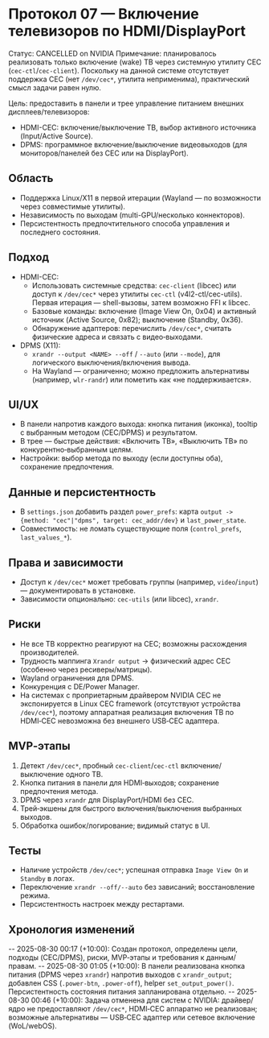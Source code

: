 # Протокол 07 — Включение телевизоров по HDMI/DisplayPort

Статус: CANCELLED on NVIDIA
Примечание: планировалось реализовать только включение (wake) ТВ через системную утилиту CEC (`cec-ctl`/`cec-client`). Поскольку на данной системе отсутствует поддержка CEC (нет `/dev/cec*`, утилита неприменима), практический смысл задачи равен нулю.

Цель: предоставить в панели и трее управление питанием внешних дисплеев/телевизоров:
- HDMI-CEC: включение/выключение ТВ, выбор активного источника (Input/Active Source).
- DPMS: программное включение/выключение видеовыходов (для мониторов/панелей без CEC или на DisplayPort).

## Область
- Поддержка Linux/X11 в первой итерации (Wayland — по возможности через совместимые утилиты).
- Независимость по выходам (multi-GPU/несколько коннекторов).
- Персистентность предпочтительного способа управления и последнего состояния.

## Подход
- HDMI-CEC:
  - Использовать системные средства: `cec-client` (libcec) или доступ к `/dev/cec*` через утилиты `cec-ctl` (v4l2-ctl/cec-utils). Первая итерация — shell-вызовы, затем возможно FFI к libcec.
  - Базовые команды: включение (Image View On, 0x04) и активный источник (Active Source, 0x82); выключение (Standby, 0x36).
  - Обнаружение адаптеров: перечислить `/dev/cec*`, считать физические адреса и связать с видео‑выходами.
- DPMS (X11):
  - `xrandr --output <NAME> --off` / `--auto` (или `--mode`), для логического выключения/включения вывода.
  - На Wayland — ограниченно; можно предложить альтернативы (например, `wlr-randr`) или пометить как «не поддерживается».

## UI/UX
- В панели напротив каждого выхода: кнопка питания (иконка), tooltip с выбранным методом (CEC/DPMS) и результатом.
- В трее — быстрые действия: «Включить ТВ», «Выключить ТВ» по конкурентно‑выбранным целям.
- Настройки: выбор метода по выходу (если доступны оба), сохранение предпочтения.

## Данные и персистентность
- В `settings.json` добавить раздел `power_prefs`: карта `output -> {method: "cec"|"dpms", target: cec_addr/dev}` и `last_power_state`.
- Совместимость: не ломать существующие поля (`control_prefs`, `last_values_*`).

## Права и зависимости
- Доступ к `/dev/cec*` может требовать группы (например, `video`/`input`) — документировать в установке.
- Зависимости опционально: `cec-utils` (или libcec), `xrandr`.

## Риски
- Не все ТВ корректно реагируют на CEC; возможны расхождения производителей.
- Трудность маппинга `Xrandr output` -> физический адрес CEC (особенно через ресиверы/матрицы).
- Wayland ограничения для DPMS.
- Конкуренция с DE/Power Manager.
 - На системах с проприетарным драйвером NVIDIA CEC не экспонируется в Linux CEC framework (отсутствуют устройства `/dev/cec*`), поэтому аппаратная реализация включения ТВ по HDMI‑CEC невозможна без внешнего USB‑CEC адаптера.

## MVP‑этапы
1. Детект `/dev/cec*`, пробный `cec-client`/`cec-ctl` включение/выключение одного ТВ.
2. Кнопка питания в панели для HDMI‑выходов; сохранение предпочтения метода.
3. DPMS через `xrandr` для DisplayPort/HDMI без CEC.
4. Трей‑экшены для быстрого включения/выключения выбранных выходов.
5. Обработка ошибок/логирование; видимый статус в UI.

## Тесты
- Наличие устройств `/dev/cec*`; успешная отправка `Image View On` и `Standby` в логах.
- Переключение `xrandr --off/--auto` без зависаний; восстановление режима.
- Персистентность настроек между рестартами.

## Хронология изменений
-- 2025-08-30 00:17 (+10:00): Создан протокол, определены цели, подходы (CEC/DPMS), риски, MVP‑этапы и требования к данным/правам.
-- 2025-08-30 01:05 (+10:00): В панели реализована кнопка питания (DPMS через `xrandr`) напротив выходов с `xrandr_output`; добавлен CSS (`.power-btn`, `.power-off`), helper `set_output_power()`. Персистентность состояния питания запланирована отдельно.
-- 2025-08-30 00:46 (+10:00): Задача отменена для систем с NVIDIA: драйвер/ядро не предоставляют `/dev/cec*`, HDMI‑CEC аппаратно не реализован; возможные альтернативы — USB‑CEC адаптер или сетевое включение (WoL/webOS).
